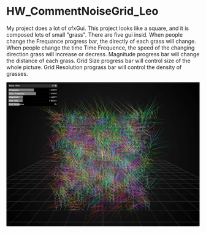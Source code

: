 # HW_CommentNoiseGrid_Leo

My project does a lot of ofxGui. This project looks like a square, and it is composed lots of small "grass".
There are five gui insid. When people change the Frequance progress bar, the directly of each grass will change.
When people change the time Time Frequence, the speed of the changing direction grass will increase or decress.
Magnitude progress bar will change the distance of each grass.
Grid Size progress bar will control size of the whole picture.
Grid Resolution prograss bar will control the density of grasses.

![This is the screen shot of my project](https://github.com/Leo3600Liu/HW_CommentNoiseGrid_Leo/blob/master/assets/comment-noise-grid.png)
